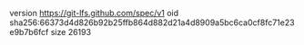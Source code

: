 version https://git-lfs.github.com/spec/v1
oid sha256:66373d4d826b92b25ffb864d882d21a4d8909a5bc6ca0cf8fc71e23e9b7b6fcf
size 26193

